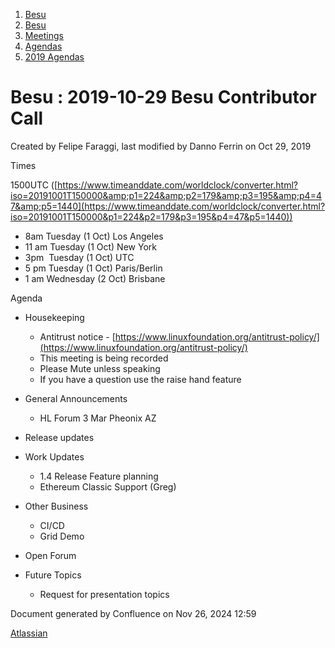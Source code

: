 1. [Besu](index.html)
2. [Besu](Besu_22151173.html)
3. [Meetings](Meetings_22153838.html)
4. [Agendas](Agendas_22153868.html)
5. [2019 Agendas](2019-Agendas_22153871.html)

# Besu : 2019-10-29 Besu Contributor Call

Created by Felipe Faraggi, last modified by Danno Ferrin on Oct 29, 2019

Times 

1500UTC ([https://www.timeanddate.com/worldclock/converter.html?iso=20191001T150000&amp;p1=224&amp;p2=179&amp;p3=195&amp;p4=47&amp;p5=1440](https://www.timeanddate.com/worldclock/converter.html?iso=20191001T150000&p1=224&p2=179&p3=195&p4=47&p5=1440))

- 8am Tuesday (1 Oct) Los Angeles
- 11 am Tuesday (1 Oct) New York
- 3pm  Tuesday (1 Oct) UTC
- 5 pm Tuesday (1 Oct) Paris/Berlin
- 1 am Wednesday (2 Oct) Brisbane

Agenda

- Housekeeping
  
  - Antitrust notice - [https://www.linuxfoundation.org/antitrust-policy/](https://www.linuxfoundation.org/antitrust-policy/)
  - This meeting is being recorded
  - Please Mute unless speaking
  - If you have a question use the raise hand feature
- General Announcements
  
  - HL Forum 3 Mar Pheonix AZ
- Release updates
- Work Updates
  
  - 1.4 Release Feature planning
  - Ethereum Classic Support (Greg)
- Other Business
  
  - CI/CD
  - Grid Demo
- Open Forum
- Future Topics
  
  - Request for presentation topics

Document generated by Confluence on Nov 26, 2024 12:59

[Atlassian](http://www.atlassian.com/)
